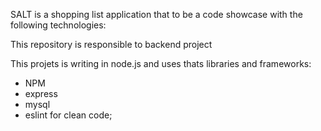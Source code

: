 SALT is a shopping list application that to be a code showcase with the following technologies:

This repository is responsible to backend project

This projets is writing in node.js and uses thats libraries and frameworks:
* NPM
* express
* mysql
* eslint for clean code;
